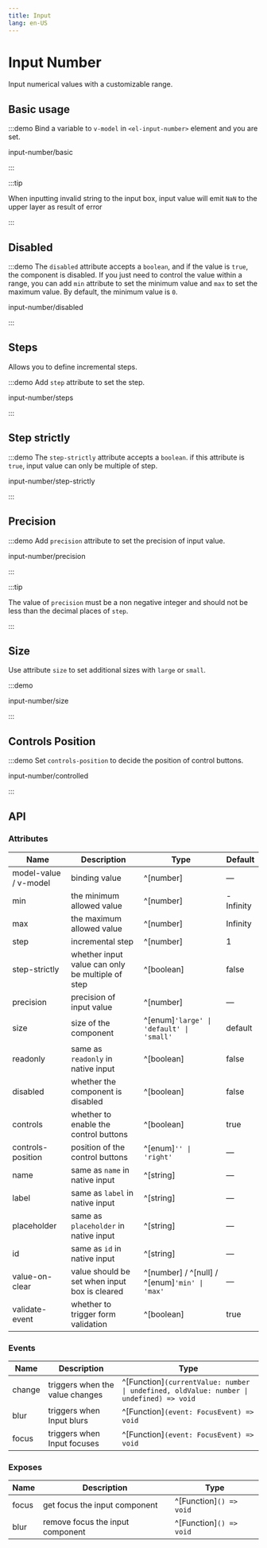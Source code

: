 ```yaml
---
title: Input
lang: en-US
---
```


# Input Number

Input numerical values with a customizable range.

## Basic usage

:::demo Bind a variable to `v-model` in `<el-input-number>` element and you are set.

input-number/basic

:::

:::tip

When inputting invalid string to the input box, input value will emit `NaN` to the upper layer as result of error

:::

## Disabled

:::demo The `disabled` attribute accepts a `boolean`, and if the value is `true`, the component is disabled. If you just need to control the value within a range, you can add `min` attribute to set the minimum value and `max` to set the maximum value. By default, the minimum value is `0`.

input-number/disabled

:::

## Steps

Allows you to define incremental steps.

:::demo Add `step` attribute to set the step.

input-number/steps

:::

## Step strictly

:::demo The `step-strictly` attribute accepts a `boolean`. if this attribute is `true`, input value can only be multiple of step.

input-number/step-strictly

:::

## Precision

:::demo Add `precision` attribute to set the precision of input value.

input-number/precision

:::

:::tip

The value of `precision` must be a non negative integer and should not be less than the decimal places of `step`.

:::

## Size

Use attribute `size` to set additional sizes with `large` or `small`.

:::demo

input-number/size

:::

## Controls Position

:::demo Set `controls-position` to decide the position of control buttons.

input-number/controlled

:::

## API

### Attributes

| Name                                         | Description                                      | Type                                          | Default   |
| -------------------------------------------- | ------------------------------------------------ | --------------------------------------------- | --------- |
| model-value / v-model                        | binding value                                    | ^[number]                                     | —         |
| min                                          | the minimum allowed value                        | ^[number]                                     | -Infinity |
| max                                          | the maximum allowed value                        | ^[number]                                     | Infinity  |
| step                                         | incremental step                                 | ^[number]                                     | 1         |
| step-strictly                                | whether input value can only be multiple of step | ^[boolean]                                    | false     |
| precision                                    | precision of input value                         | ^[number]                                     | —         |
| size                                         | size of the component                            | ^[enum]`'large' \| 'default' \| 'small'`      | default   |
| readonly                                     | same as `readonly` in native input               | ^[boolean]                                    | false     |
| disabled                                     | whether the component is disabled                | ^[boolean]                                    | false     |
| controls                                     | whether to enable the control buttons            | ^[boolean]                                    | true      |
| controls-position                            | position of the control buttons                  | ^[enum]`'' \| 'right'`                        | —         |
| name                                         | same as `name` in native input                   | ^[string]                                     | —         |
| label                                        | same as `label` in native input                  | ^[string]                                     | —         |
| placeholder                                  | same as `placeholder` in native input            | ^[string]                                     | —         |
| id                                           | same as `id` in native input                     | ^[string]                                     | —         |
| value-on-clear<VersionTag version="2.2.0" /> | value should be set when input box is cleared    | ^[number] / ^[null] / ^[enum]`'min' \| 'max'` | —         |
| validate-event                               | whether to trigger form validation               | ^[boolean]                                    | true      |

### Events

| Name   | Description                     | Type                                                                                    |
| ------ | ------------------------------- | --------------------------------------------------------------------------------------- |
| change | triggers when the value changes | ^[Function]`(currentValue: number \| undefined, oldValue: number \| undefined) => void` |
| blur   | triggers when Input blurs       | ^[Function]`(event: FocusEvent) => void`                                                |
| focus  | triggers when Input focuses     | ^[Function]`(event: FocusEvent) => void`                                                |

### Exposes

| Name  | Description                      | Type                    |
| ----- | -------------------------------- | ----------------------- |
| focus | get focus the input component    | ^[Function]`() => void` |
| blur  | remove focus the input component | ^[Function]`() => void` |
